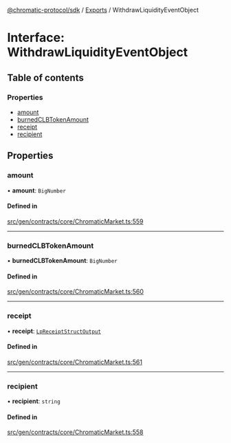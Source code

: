 [@chromatic-protocol/sdk](../README.md) / [Exports](../modules.md) / WithdrawLiquidityEventObject

# Interface: WithdrawLiquidityEventObject

## Table of contents

### Properties

- [amount](WithdrawLiquidityEventObject.md#amount)
- [burnedCLBTokenAmount](WithdrawLiquidityEventObject.md#burnedclbtokenamount)
- [receipt](WithdrawLiquidityEventObject.md#receipt)
- [recipient](WithdrawLiquidityEventObject.md#recipient)

## Properties

### amount

• **amount**: `BigNumber`

#### Defined in

[src/gen/contracts/core/ChromaticMarket.ts:559](https://github.com/chromatic-protocol/sdk/blob/30fc1f3/src/gen/contracts/core/ChromaticMarket.ts#L559)

___

### burnedCLBTokenAmount

• **burnedCLBTokenAmount**: `BigNumber`

#### Defined in

[src/gen/contracts/core/ChromaticMarket.ts:560](https://github.com/chromatic-protocol/sdk/blob/30fc1f3/src/gen/contracts/core/ChromaticMarket.ts#L560)

___

### receipt

• **receipt**: [`LpReceiptStructOutput`](../modules.md#lpreceiptstructoutput)

#### Defined in

[src/gen/contracts/core/ChromaticMarket.ts:561](https://github.com/chromatic-protocol/sdk/blob/30fc1f3/src/gen/contracts/core/ChromaticMarket.ts#L561)

___

### recipient

• **recipient**: `string`

#### Defined in

[src/gen/contracts/core/ChromaticMarket.ts:558](https://github.com/chromatic-protocol/sdk/blob/30fc1f3/src/gen/contracts/core/ChromaticMarket.ts#L558)
